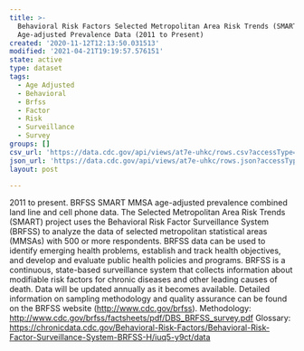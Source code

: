 ```yaml
---
title: >-
  Behavioral Risk Factors Selected Metropolitan Area Risk Trends (SMART) MMSA
  Age-adjusted Prevalence Data (2011 to Present)
created: '2020-11-12T12:13:50.031513'
modified: '2021-04-21T19:19:57.576151'
state: active
type: dataset
tags:
  - Age Adjusted
  - Behavioral
  - Brfss
  - Factor
  - Risk
  - Surveillance
  - Survey
groups: []
csv_url: 'https://data.cdc.gov/api/views/at7e-uhkc/rows.csv?accessType=DOWNLOAD'
json_url: 'https://data.cdc.gov/api/views/at7e-uhkc/rows.json?accessType=DOWNLOAD'
layout: post

---
```

2011 to present. BRFSS SMART MMSA age-adjusted prevalence combined land line and cell phone data. The Selected Metropolitan Area Risk Trends (SMART) project uses the Behavioral Risk Factor Surveillance System (BRFSS) to analyze the data of selected metropolitan statistical areas (MMSAs) with 500 or more respondents. BRFSS data can be used to identify emerging health problems, establish and track health objectives, and develop and evaluate public health policies and programs. BRFSS is a continuous, state-based surveillance system that collects information about modifiable risk factors for chronic diseases and other leading causes of death. Data will be updated annually as it becomes available. Detailed information on sampling methodology and quality assurance can be found on the BRFSS website (http://www.cdc.gov/brfss). Methodology: http://www.cdc.gov/brfss/factsheets/pdf/DBS_BRFSS_survey.pdf Glossary: https://chronicdata.cdc.gov/Behavioral-Risk-Factors/Behavioral-Risk-Factor-Surveillance-System-BRFSS-H/iuq5-y9ct/data
